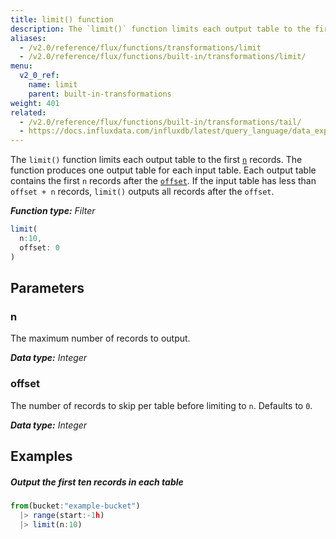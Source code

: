 ```yaml
---
title: limit() function
description: The `limit()` function limits each output table to the first `n` records.
aliases:
  - /v2.0/reference/flux/functions/transformations/limit
  - /v2.0/reference/flux/functions/built-in/transformations/limit/
menu:
  v2_0_ref:
    name: limit
    parent: built-in-transformations
weight: 401
related:
  - /v2.0/reference/flux/functions/built-in/transformations/tail/
  - https://docs.influxdata.com/influxdb/latest/query_language/data_exploration/#the-limit-and-slimit-clauses, InfluxQL LIMIT
---
```


The `limit()` function limits each output table to the first [`n`](#n) records.
The function produces one output table for each input table.
Each output table contains the first `n` records after the [`offset`](#offset).
If the input table has less than `offset + n` records, `limit()` outputs all records after the `offset`.

_**Function type:** Filter_

```js
limit(
  n:10,
  offset: 0
)
```

## Parameters

### n
The maximum number of records to output.

_**Data type:** Integer_

### offset
The number of records to skip per table before limiting to `n`.
Defaults to `0`.

_**Data type:** Integer_

## Examples

##### Output the first ten records in each table
```js
from(bucket:"example-bucket")
  |> range(start:-1h)
  |> limit(n:10)
```
